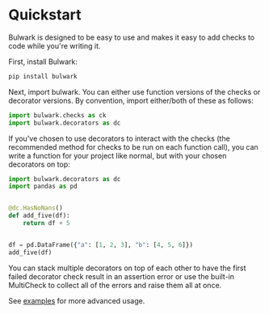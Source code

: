 Quickstart
==========

Bulwark is designed to be easy to use and makes it easy to add checks to code
while you're writing it.

First, install Bulwark:

```bash
pip install bulwark
```

Next, import bulwark. You can either use function versions of the checks
or decorator versions. By convention, import either/both of these as
follows:

```python
import bulwark.checks as ck
import bulwark.decorators as dc
```

If you've chosen to use decorators to interact with the checks (the
recommended method for checks to be run on each function call), you can
write a function for your project like normal, but with your chosen
decorators on top:

```python
import bulwark.decorators as dc
import pandas as pd


@dc.HasNoNans()
def add_five(df):
    return df + 5


df = pd.DataFrame({"a": [1, 2, 3], "b": [4, 5, 6]})
add_five(df)
```

You can stack multiple decorators on top of each other to have the first
failed decorator check result in an assertion error or use the built-in
MultiCheck to collect all of the errors and raise them all at once.

See [examples](examples.html) for more advanced usage.

